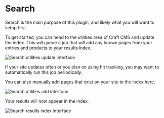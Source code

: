 # Search

Search is the main purpose of this plugin, and likely what you will want
to setup first.

To get started, you can head to the utilities area of Craft CMS and update the
index. This will queue a job that will add any known pages from your entries and
products to your results index.

<img src="/content/utilities-update.png" alt="Search utilities update interface">

If your site updates often or you plan on using hit tracking, you may want to
automatically run this job periodically.

You can also manually add pages that exist on your site to the index here.

<img src="/content/utilities-add.png" alt="Search utilities add interface">

Your results will now appear in the index.

<img src="/content/results-index.png" alt="Search results index interface">
